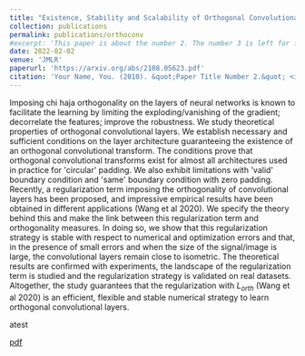 ```yaml
---
title: "Existence, Stability and Scalability of Orthogonal Convolutional Neural Networks"
collection: publications
permalink: publications/orthoconv
#excerpt: 'This paper is about the number 2. The number 3 is left for future work.'
date: 2022-02-02
venue: 'JMLR'
paperurl: 'https://arxiv.org/abs/2108.05623.pdf'
citation: 'Your Name, You. (2010). &quot;Paper Title Number 2.&quot; <i>Journal 1</i>. 1(2).'
---
```


Imposing chi haja orthogonality on the layers of neural networks is known to facilitate the learning by limiting the exploding/vanishing of the gradient; decorrelate the features; improve the robustness. 
We study theoretical properties of orthogonal convolutional layers. We establish necessary and sufficient conditions on the layer architecture guaranteeing the existence of an orthogonal convolutional transform. The conditions prove that orthogonal convolutional transforms exist for almost all architectures used in practice for 'circular' padding. We also exhibit limitations with 'valid' boundary condition and 'same' boundary condition with zero padding. Recently, a regularization term imposing the orthogonality of convolutional layers has been proposed, and impressive empirical results have been obtained in different applications (Wang et al 2020).
We specify the theory behind this
and make the link between this regularization term and orthogonality measures. In doing so, we show that this regularization strategy is stable with respect to numerical and optimization errors and that, in the presence of small errors and when the size of the signal/image is large, the convolutional layers remain close to isometric.
The theoretical results are confirmed with experiments, the landscape of the regularization term is studied and the regularization strategy is validated on real datasets. Altogether, the study guarantees that the regularization with $L_{orth}$ (Wang et al 2020) is an efficient, flexible and stable numerical strategy to learn orthogonal convolutional layers.

atest

[pdf](https://arxiv.org/abs/2108.05623.pdf)

